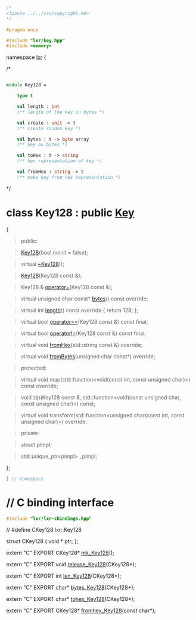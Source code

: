 ```cpp

/*
<fpaste ../../src/copyright.md>
*/

#pragma once

#include "lxr/key.hpp"
#include <memory>
````

namespace [lxr](namespace.list) {

/*

```fsharp

module Key128 =

    type t

    val length : int
    (** length of the key in bytes *)

    val create : unit -> t
    (** create random key *)

    val bytes : t -> byte array
    (** key as bytes *)

    val toHex : t -> string
    (** hex representation of key *)

    val fromHex : string -> t
    (** make key from hex representation *)
```

*/

# class Key128 : public [Key](key.hpp.md)

{

>public:

>[Key128](key128_ctor.cpp.md)(bool noinit = false);

>virtual [~Key128](key128_ctor.cpp.md)();

>[Key128](key128_ctor.cpp.md)(Key128 const &);

>Key128 & [operator=](key128_ctor.cpp.md)(Key128 const &);

>virtual unsigned char const* [bytes](key128_functions.cpp.md)() const override;

>virtual int [length](key128_functions.cpp.md)() const override { return 128; };

>virtual bool [operator==](key128_functions.cpp.md)(Key128 const &) const final;

>virtual bool [operator!=](key128_functions.cpp.md)(Key128 const &) const final;

>virtual void [fromHex](key128_functions.cpp.md)(std::string const &) override;

>virtual void [fromBytes](key128_functions.cpp.md)(unsigned char const*) override;

>protected:

>virtual void map(std::function&lt;void(const int, const unsigned char)&gt;) const override;

>void zip(Key128 const &, std::function&lt;void(const unsigned char, const unsigned char)&gt;) const;

>virtual void transform(std::function&lt;unsigned char(const int, const unsigned char)&gt;) override;

>private:

>struct pimpl;

>std::unique_ptr&lt;pimpl&gt; _pimpl;

};

```cpp
} // namespace
```

# // C binding interface
```cpp
#include "lxr/lxr-cbindings.hpp"
```

// #define CKey128 lxr::Key128

struct CKey128 {
   void * ptr;
};

extern "C" EXPORT
CKey128* [mk_Key128](key128_cbindings.cpp.md)();

extern "C" EXPORT
void [release_Key128](key128_cbindings.cpp.md)(CKey128*);

extern "C" EXPORT
int [len_Key128](key128_cbindings.cpp.md)(CKey128*);

extern "C" EXPORT
char* [bytes_Key128](key128_cbindings.cpp.md)(CKey128*);

extern "C" EXPORT
char* [tohex_Key128](key128_cbindings.cpp.md)(CKey128*);

extern "C" EXPORT
CKey128* [fromhex_Key128](key128_cbindings.cpp.md)(const char*);
